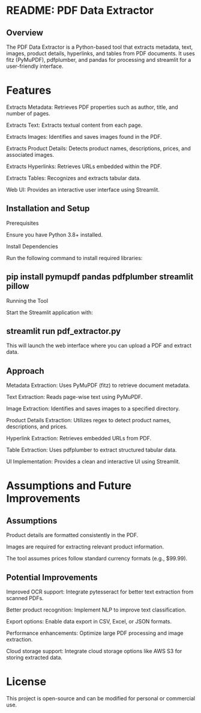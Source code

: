 # README: PDF Data Extractor

## Overview

The PDF Data Extractor is a Python-based tool that extracts metadata, text, images, product details, hyperlinks, and tables from PDF documents. It uses fitz (PyMuPDF), pdfplumber, and pandas for processing and streamlit for a user-friendly interface.

# Features

Extracts Metadata: Retrieves PDF properties such as author, title, and number of pages.

Extracts Text: Extracts textual content from each page.

Extracts Images: Identifies and saves images found in the PDF.

Extracts Product Details: Detects product names, descriptions, prices, and associated images.

Extracts Hyperlinks: Retrieves URLs embedded within the PDF.

Extracts Tables: Recognizes and extracts tabular data.

Web UI: Provides an interactive user interface using Streamlit.

## Installation and Setup

Prerequisites

Ensure you have Python 3.8+ installed.

Install Dependencies

Run the following command to install required libraries:

## pip install pymupdf pandas pdfplumber streamlit pillow

Running the Tool

Start the Streamlit application with:

## streamlit run pdf_extractor.py

This will launch the web interface where you can upload a PDF and extract data.

## Approach

Metadata Extraction: Uses PyMuPDF (fitz) to retrieve document metadata.

Text Extraction: Reads page-wise text using PyMuPDF.

Image Extraction: Identifies and saves images to a specified directory.

Product Details Extraction: Utilizes regex to detect product names, descriptions, and prices.

Hyperlink Extraction: Retrieves embedded URLs from PDF.

Table Extraction: Uses pdfplumber to extract structured tabular data.

UI Implementation: Provides a clean and interactive UI using Streamlit.

# Assumptions and Future Improvements

## Assumptions

Product details are formatted consistently in the PDF.

Images are required for extracting relevant product information.

The tool assumes prices follow standard currency formats (e.g., $99.99).

## Potential Improvements

Improved OCR support: Integrate pytesseract for better text extraction from scanned PDFs.

Better product recognition: Implement NLP to improve text classification.

Export options: Enable data export in CSV, Excel, or JSON formats.

Performance enhancements: Optimize large PDF processing and image extraction.

Cloud storage support: Integrate cloud storage options like AWS S3 for storing extracted data.

# License

This project is open-source and can be modified for personal or commercial use.


